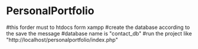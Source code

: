 # PersonalPortfolio
#this forder must to htdocs form xampp
#create the database according to the save the message 
#database name is "contact_db"
#run the project like "http://localhost/personalportfolio/index.php"
